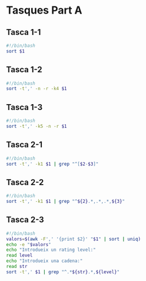 # Tasques Part A
## Tasca 1-1
```bash
#!/bin/bash
sort $1
```
## Tasca 1-2
```bash
#!/bin/bash
sort -t',' -n -r -k4 $1
```
## Tasca 1-3
```bash
#!/bin/bash
sort -t',' -k5 -n -r $1
```
## Tasca 2-1
```bash
#!/bin/bash
sort -t',' -k1 $1 | grep "^[$2-$3]"
```
## Tasca 2-2
```bash
#!/bin/bash
sort -t',' -k1 $1 | grep "^${2}.*,.*,.*,${3}"
```
## Tasca 2-3
```bash
#!/bin/bash
valors=$(awk -F',' '{print $2}' "$1" | sort | uniq)
echo -e "$valors"
echo "Introdueix un rating level:"
read level
echo "Introdueix una cadena:"
read str
sort -t',' $1 | grep "^.*${str}.*,${level}"
```